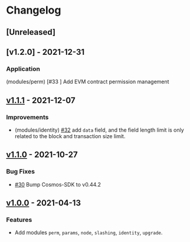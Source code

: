 <!--
Guiding Principles:

Changelogs are for humans, not machines.
There should be an entry for every single version.
The same types of changes should be grouped.
Versions and sections should be linkable.
The latest version comes first.
The release date of each version is displayed.
Mention whether you follow Semantic Versioning.

Usage:

Change log entries are to be added to the Unreleased section under the
appropriate stanza (see below). Each entry should ideally include a tag and
the Github issue reference in the following format:

* (<tag>) \#<issue-number> message

The issue numbers will later be link-ified during the release process so you do
not have to worry about including a link manually, but you can if you wish.

Types of changes (Stanzas):

"Features" for new features.
"Improvements" for changes in existing functionality.
"Deprecated" for soon-to-be removed features.
"Bug Fixes" for any bug fixes.
"Client Breaking" for breaking CLI commands and REST routes used by end-users.
"API Breaking" for breaking exported APIs used by developers building on SDK.
"State Machine Breaking" for any changes that result in a different AppState given same genesisState and txList.

Ref: https://keepachangelog.com/en/1.0.0/
-->

# Changelog

## [Unreleased]

## [v1.2.0] - 2021-12-31

### Application

(modules/perm) [#33 ]  Add EVM contract permission management

## [v1.1.1] - 2021-12-07
### Improvements
- (modules/identity) [#32] add `data` field, and the field length limit is only related to the block and transaction size limit.

## [v1.1.0] - 2021-10-27
### Bug Fixes
- [#30] Bump Cosmos-SDK to v0.44.2

## [v1.0.0] - 2021-04-13

### Features

* Add modules `perm`, `params`, `node`, `slashing`, `identity`, `upgrade`.

<!-- Release links -->

[v1.1.1]: https://github.com/bianjieai/iritamod/releases/tag/v1.1.1
[v1.1.0]: https://github.com/bianjieai/iritamod/releases/tag/v1.1.0
[v1.0.0]: https://github.com/bianjieai/iritamod/releases/tag/v1.0.0

<!-- Pull request links -->
[#32]: https://github.com/bianjieai/iritamod/pull/32
[#30]: https://github.com/bianjieai/iritamod/pull/30
